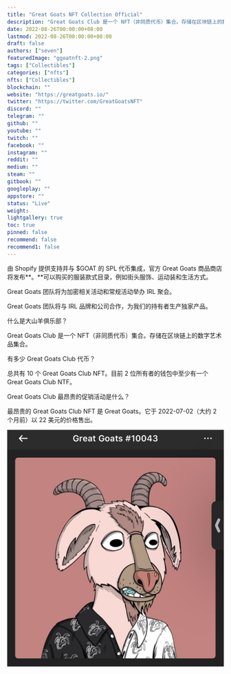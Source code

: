 ```yaml
---
title: "Great Goats NFT Collection Official"
description: "Great Goats Club 是一个 NFT（非同质代币）集合。存储在区块链上的数字艺术品集合"
date: 2022-08-26T00:00:00+08:00
lastmod: 2022-08-26T00:00:00+08:00
draft: false
authors: ["seven"]
featuredImage: "ggoatnft-2.png"
tags: ["Collectibles"]
categories: ["nfts"]
nfts: ["Collectibles"]
blockchain: ""
website: "https://greatgoats.io/"
twitter: "https://twitter.com/GreatGoatsNFT"
discord: ""
telegram: ""
github: ""
youtube: ""
twitch: ""
facebook: ""
instagram: ""
reddit: ""
medium: ""
steam: ""
gitbook: ""
googleplay: ""
appstore: ""
status: "Live"
weight: 
lightgallery: true
toc: true
pinned: false
recommend: false
recommend1: false
---
```

由 Shopify 提供支持并与 $GOAT 的 SPL 代币集成，官方 Great Goats 商品商店将发布**。**可以购买的服装款式目录，例如街头服饰、运动装和生活方式。

Great Goats 团队将为加密相关活动和常规活动举办 IRL 聚会。

Great Goats 团队将与 IRL 品牌和公司合作，为我们的持有者生产独家产品。

什么是大山羊俱乐部？

Great Goats Club 是一个 NFT（非同质代币）集合。存储在区块链上的数字艺术品集合。

有多少 Great Goats Club 代币？

总共有 10 个 Great Goats Club NFT。目前 2 位所有者的钱包中至少有一个 Great Goats Club NTF。

Great Goats Club 最昂贵的促销活动是什么？

最昂贵的 Great Goats Club NFT 是 Great Goats。它于 2022-07-02（大约 2 个月前）以 22 美元的价格售出。

![nft](1661504136954.jpg)